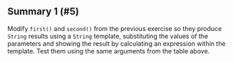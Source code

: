 ## Summary 1 (#5)

Modify `first()` and `second()` from the previous exercise so they produce
`String` results using a `String` template, substituting the values of the
parameters and showing the result by calculating an expression within the
template. Test them using the same arguments from the table above.